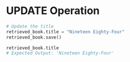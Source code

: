 # UPDATE Operation

```python
# Update the title
retrieved_book.title = "Nineteen Eighty-Four"
retrieved_book.save()

retrieved_book.title
# Expected Output: 'Nineteen Eighty-Four'